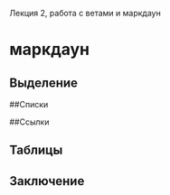 Лекция 2, работа с ветами и маркдаун
# маркдаун

## Выделение 

##Списки

##Ссылки

## Таблицы

## Заключение